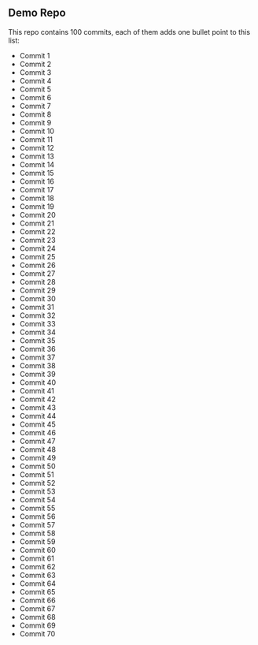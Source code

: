 ## Demo Repo

This repo contains 100 commits, each of them adds one bullet point to this list:

* Commit 1
* Commit 2
* Commit 3
* Commit 4
* Commit 5
* Commit 6
* Commit 7
* Commit 8
* Commit 9
* Commit 10
* Commit 11
* Commit 12
* Commit 13
* Commit 14
* Commit 15
* Commit 16
* Commit 17
* Commit 18
* Commit 19
* Commit 20
* Commit 21
* Commit 22
* Commit 23
* Commit 24
* Commit 25
* Commit 26
* Commit 27
* Commit 28
* Commit 29
* Commit 30
* Commit 31
* Commit 32
* Commit 33
* Commit 34
* Commit 35
* Commit 36
* Commit 37
* Commit 38
* Commit 39
* Commit 40
* Commit 41
* Commit 42
* Commit 43
* Commit 44
* Commit 45
* Commit 46
* Commit 47
* Commit 48
* Commit 49
* Commit 50
* Commit 51
* Commit 52
* Commit 53
* Commit 54
* Commit 55
* Commit 56
* Commit 57
* Commit 58
* Commit 59
* Commit 60
* Commit 61
* Commit 62
* Commit 63
* Commit 64
* Commit 65
* Commit 66
* Commit 67
* Commit 68
* Commit 69
* Commit 70
